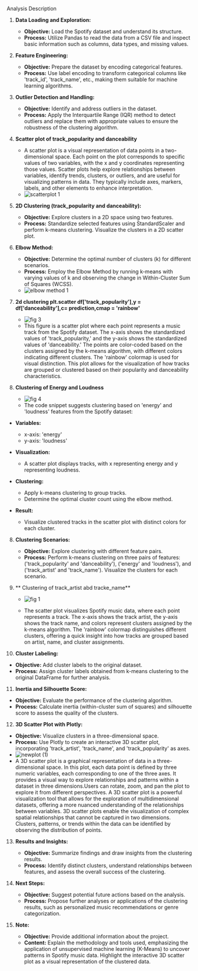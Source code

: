 Analysis Description

1. **Data Loading and Exploration:**
   - **Objective:** Load the Spotify dataset and understand its structure.
   - **Process:** Utilize Pandas to read the data from a CSV file and inspect basic information such as columns, data types, and missing values.

2. **Feature Engineering:**
   - **Objective:** Prepare the dataset by encoding categorical features.
   - **Process:** Use label encoding to transform categorical columns like 'track_id', 'track_name', etc., making them suitable for machine learning algorithms.

3. **Outlier Detection and Handling:**
   - **Objective:** Identify and address outliers in the dataset.
   - **Process:** Apply the Interquartile Range (IQR) method to detect outliers and replace them with appropriate values to ensure the robustness of the clustering algorithm.


 4. **Scatter plot of track_popularity and danceability**
    - A scatter plot is a visual representation of data points in a two-dimensional space. Each point on the plot corresponds to specific values of two variables, with the x and y coordinates representing those values. Scatter plots help explore relationships between variables, identify trends, clusters, or outliers, and are useful for visualizing patterns in data. They typically include axes, markers, labels, and other elements to enhance interpretation.
    - ![scatterplot 1](https://github.com/Shubhangi-6/Spotify-Data-Analysis/assets/140615568/2d5df39b-daf9-4df0-a174-1abac4452c79)


5. **2D Clustering (track_popularity and danceability):**
   - **Objective:** Explore clusters in a 2D space using two features.
   - **Process:** Standardize selected features using StandardScaler and perform k-means clustering. Visualize the clusters in a 2D scatter plot.

   
6. **Elbow Method:**
   - **Objective:** Determine the optimal number of clusters (k) for different scenarios.
   - **Process:** Employ the Elbow Method by running k-means with varying values of k and observing the change in Within-Cluster Sum of Squares (WCSS).
   - ![elbow method 1](https://github.com/Shubhangi-6/Spotify-Data-Analysis/assets/140615568/7e1ffb9a-92e8-478e-9105-064352193934)

7. **2d clustering plt.scatter df['track_popularity'],y = df['danceability'],c= prediction,cmap = 'rainbow'**
   - ![fig 3](https://github.com/Shubhangi-6/Spotify-Data-Analysis/assets/140615568/d747452c-b8df-428e-87fb-61fb1371b95e)
   - This figure is a scatter plot where each point represents a music track from the Spotify dataset. The x-axis shows the standardized values of 'track_popularity,' and the y-axis shows the standardized values of 'danceability.' The points are color-coded based on the clusters assigned by the k-means algorithm, with different colors indicating different clusters. The 'rainbow' colormap is used for visual distinction. This plot allows for the visualization of how tracks are grouped or clustered based on their popularity and danceability characteristics.

8. **Clustering of Energy and Loudness**
   - ![fig 4](https://github.com/Shubhangi-6/Spotify-Data-Analysis/assets/140615568/57d8b36b-4459-4083-930d-ab96c63d2ecb)
   - The code snippet suggests clustering based on 'energy' and 'loudness' features from the Spotify dataset:

- **Variables:**
  - x-axis: 'energy'
  - y-axis: 'loudness'

- **Visualization:**
  - A scatter plot displays tracks, with x representing energy and y representing loudness.

- **Clustering:**
  - Apply k-means clustering to group tracks.
  - Determine the optimal cluster count using the elbow method.

- **Result:**
  - Visualize clustered tracks in the scatter plot with distinct colors for each cluster.


8. **Clustering Scenarios:**
   - **Objective:** Explore clustering with different feature pairs.
   - **Process:** Perform k-means clustering on three pairs of features: ('track_popularity' and 'danceability'), ('energy' and 'loudness'), and ('track_artist' and 'track_name'). Visualize the clusters for each scenario.
  
9. ** Clustering of track_artist abd tracke_name**
   - ![fig 1](https://github.com/Shubhangi-6/Spotify-Data-Analysis-Machine-learning/assets/140615568/4b691243-24fa-44bf-87eb-ccdcb6b2857f)

   - The scatter plot visualizes Spotify music data, where each point represents a track. The x-axis shows the track artist, the y-axis shows the track name, and colors represent clusters assigned by the k-means algorithm. The 'rainbow' colormap distinguishes different clusters, offering a quick insight into how tracks are grouped based on artist, name, and cluster assignments.
     
10. **Cluster Labeling:**
   - **Objective:** Add cluster labels to the original dataset.
   - **Process:** Assign cluster labels obtained from k-means clustering to the original DataFrame for further analysis.
     

11. **Inertia and Silhouette Score:**
   - **Objective:** Evaluate the performance of the clustering algorithm.
   - **Process:** Calculate inertia (within-cluster sum of squares) and silhouette score to assess the quality of the clusters.
     

12. **3D Scatter Plot with Plotly:**
   - **Objective:** Visualize clusters in a three-dimensional space.
   - **Process:** Use Plotly to create an interactive 3D scatter plot, incorporating 'track_artist', 'track_name', and 'track_popularity' as axes.
   - ![newplot (1)](https://github.com/Shubhangi-6/Spotify-Data-Analysis/assets/140615568/3417a80c-c782-41c5-8d1d-2008ce3030ca)
   - A 3D scatter plot is a graphical representation of data in a three-dimensional space. In this plot, each data point is defined by three numeric variables, each corresponding to one of the three axes. It provides a visual way to explore relationships and patterns within a dataset in three dimensions.Users can rotate, zoom, and pan the plot to explore it from different perspectives. A 3D scatter plot is a powerful visualization tool that allows for the exploration of multidimensional datasets, offering a more nuanced understanding of the relationships between variables. 3D scatter plots enable the visualization of complex spatial relationships that cannot be captured in two dimensions.
Clusters, patterns, or trends within the data can be identified by observing the distribution of points.

     

13. **Results and Insights:**
    - **Objective:** Summarize findings and draw insights from the clustering results.
    - **Process:** Identify distinct clusters, understand relationships between features, and assess the overall success of the clustering.


14. **Next Steps:**
    - **Objective:** Suggest potential future actions based on the analysis.
    - **Process:** Propose further analyses or applications of the clustering results, such as personalized music recommendations or genre categorization.

15. **Note:**
    - **Objective:** Provide additional information about the project.
    - **Content:** Explain the methodology and tools used, emphasizing the application of unsupervised machine learning (K-Means) to uncover patterns in Spotify music data. Highlight the interactive 3D scatter plot as a visual representation of the clustered data.
